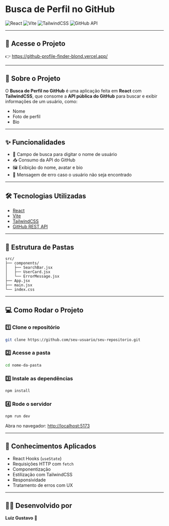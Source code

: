 
# Busca de Perfil no GitHub

![React](https://img.shields.io/badge/React-20232A?style=for-the-badge&logo=react&logoColor=61DAFB)
![Vite](https://img.shields.io/badge/Vite-646CFF?style=for-the-badge&logo=vite&logoColor=white)
![TailwindCSS](https://img.shields.io/badge/TailwindCSS-0EA5E9?style=for-the-badge&logo=tailwindcss&logoColor=white)
![GitHub API](https://img.shields.io/badge/GitHub%20API-181717?style=for-the-badge&logo=github&logoColor=white)

---

## 🔗 Acesse o Projeto

👉 https://github-profile-finder-blond.vercel.app/

---

## 📝 Sobre o Projeto

O **Busca de Perfil no GitHub** é uma aplicação feita em **React** com **TailwindCSS**, que consome a **API pública do GitHub** para buscar e exibir informações de um usuário, como:

- Nome
- Foto de perfil
- Bio

---

## ✨ Funcionalidades

- 🔎 Campo de busca para digitar o nome de usuário
- 📥 Consumo da API do GitHub
- 🖼️ Exibição do nome, avatar e bio
- 🚫 Mensagem de erro caso o usuário não seja encontrado

---

## 🛠️ Tecnologias Utilizadas

- [React](https://reactjs.org/)
- [Vite](https://vitejs.dev/)
- [TailwindCSS](https://tailwindcss.com/)
- [GitHub REST API](https://docs.github.com/en/rest)

---

## 📁 Estrutura de Pastas

```
src/
├── components/
│   ├── SearchBar.jsx
│   ├── UserCard.jsx
│   └── ErrorMessage.jsx
├── App.jsx
├── main.jsx
└── index.css
```

---

## 💻 Como Rodar o Projeto

### 1️⃣ Clone o repositório

```bash
git clone https://github.com/seu-usuario/seu-repositorio.git
```

### 2️⃣ Acesse a pasta

```bash
cd nome-da-pasta
```

### 3️⃣ Instale as dependências

```bash
npm install
```

### 4️⃣ Rode o servidor

```bash
npm run dev
```

Abra no navegador: [http://localhost:5173](http://localhost:5173)

---

## 🧠 Conhecimentos Aplicados

- React Hooks (`useState`)
- Requisições HTTP com `fetch`
- Componentização
- Estilização com TailwindCSS
- Responsividade
- Tratamento de erros com UX

---

## 👨‍💻 Desenvolvido por

**Luiz Gustavo** 💙  

